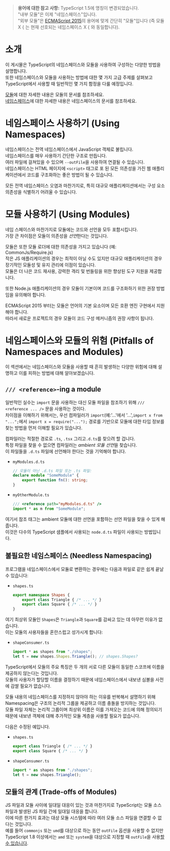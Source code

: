 > **용어에 대한 참고 사항:**
TypeScript 1.5에 명칭이 변경되었습니다.  
"내부 모듈"은 이제 "네임스페이스"입니다.  
"외부 모듈"은 [ECMAScript 2015](http://www.ecma-international.org/ecma-262/6.0/)의 용어에 맞게 간단히 "모듈"입니다 (즉 모듈 X { 는 현재 선호되는 네임스페이스 X { 와 동일합니다).

# 소개

이 게시물은 TypeScript의 네임스페이스와 모듈을 사용하여 구성하는 다양한 방법을 설명합니다.  
또한 네임스페이스와 모듈을 사용하는 방법에 대한 몇 가지 고급 주제를 살펴보고 TypeScript에서 사용할 때 일반적인 몇 가지 함정을 다룰 예정입니다.

[모듈](./Modules.md)에 대한 자세한 내용은 모듈의 문서를 참조하세요.  
[네임스페이스](./Namespaces.md)에 대한 자세한 내용은 네임스페이스의 문서를 참조하세요.

# 네임스페이스 사용하기 (Using Namespaces)

네임스페이스는 전역 네임스페이스에서 JavaScript 객체로 불립니다.  
네임스페이스를 매우 사용하기 간단한 구조로 만듭니다.  
여러 파일에 걸쳐있을 수 있으며 `--outFile`을 사용하여 연결될 수 있습니다.  
네임스페이스는 HTML 페이지에 `<script>` 태그로 포 된 모든 의존성을 가진 웹 애플리케이션에서 코드를 구조화하는 좋은 방법이 될 수 있습니다.

모든 전역 네임스페이스 오염과 마찬가지로, 특히 대규모 애플리케이션에서는 구성 요소 의존성을 식별하기 어려울 수 있습니다.

# 모듈 사용하기 (Using Modules)

네임 스페이스와 마찬가지로 모듈에는 코드와 선언을 모두 포함시킵니다.  
가장 큰 차이점은 모듈이 의존성을 *선언*한다는 것입니다.

모듈은 또한 모듈 로더에 대한 의존성을 가지고 있습니다 (예: CommonJs/Require.js)  
작은 JS 애플리케이션의 경우는 최적이 아닐 수도 있지만 대규모 애플리케이션의 경우 장기적인 모듈성 및 유지 관리에 이점이 있습니다.  
모듈은 더 나은 코드 재사용, 강력한 격리 및 번들링을 위한 향상된 도구 지원을 제공합니다.

또한 Node.js 애플리케이션의 경우 모듈이 기본이며 코드를 구조화하기 위한 권장 방법임을 유의해야 합니다.

ECMAScript 2015 부터는 모듈은 언어의 기본 요소이며 모든 호환 엔진 구현에서 지원해야 합니다.  
따라서 새로운 프로젝트의 경우 모듈이 코드 구성 메커니즘의 권장 사항이 됩니다.

# 네임스페이스와 모듈의 위험 (Pitfalls of Namespaces and Modules)

이 섹션에서는 네임스페이스와 모듈을 사용할 때 흔히 발생하는 다양한 위험에 대해 설명하고 이를 피하는 방법에 대해 알아보겠습니다.

## `/// <reference>`-ing a module

일반적인 실수는 `import` 문을 사용하는 대신 모듈 파일을 참조하기 위해 `/// <reference ... />` 문을 사용하는 것이다.  
차이점을 이해하기 위해서는, 우선 컴파일러가 `import`(예:'...'에서 '...',`import x from "...";`에서 `import x = require("...");` 경로를 기반으로 모듈에 대한 타입 정보를 찾는 방법을 먼저 이해할 필요가 있습니다.

컴파일러는 적절한 경로로 `.ts`, `.tsx` 그리고`.d.ts`를 찾으려 할 겁니다.  
특정 파일을 찾을 수 없으면 컴파일러는 *ambient 모듈 선언*을 찾습니다.  
이 파일들을 `.d.ts` 파일에 선언해야 한다는 것을 기억해야 합니다.

* `myModules.d.ts`

  ```ts
  // 모듈이 아닌 .d.ts 파일 또는 .ts 파일:
  declare module "SomeModule" {
      export function fn(): string;
  }
  ```

* `myOtherModule.ts`

  ```ts
  /// <reference path="myModules.d.ts" />
  import * as m from "SomeModule";
  ```

여기서 참조 태그는 ambient 모듈에 대한 선언을 포함하는 선언 파일을 찾을 수 있게 해줍니다.  
이것은 다수의 TypeScript 샘플에서 사용되는 `node.d.ts` 파일이 사용되는 방법입니다.

## 불필요한 네임스페이스 (Needless Namespacing)

프로그램을 네임스페이스에서 모듈로 변환하는 경우에는 다음과 파일로 같은 쉽게 끝날 수 있습니다:

* `shapes.ts`

  ```ts
  export namespace Shapes {
      export class Triangle { /* ... */ }
      export class Square { /* ... */ }
  }
  ```

여기 최상위 모듈인 `Shapes`은 `Triangle`과 `Square`를 감싸고 있는 데 아무런 이유가 없습니다.  
이는 모듈의 사용자들을 혼란스럽고 성가시게 합니다:

* `shapeConsumer.ts`

  ```ts
  import * as shapes from "./shapes";
  let t = new shapes.Shapes.Triangle(); // shapes.Shapes?
  ```

TypeScript에서 모듈의 주요 특징은 두 개의 서로 다른 모듈이 동일한 스코프에 이름을 제공하지 않는다는 것입니다.  
모듈의 사용자가 할당할 이름을 결정하기 때문에 네임스페이스에서 내보낸 심볼을 사전에 감쌀 필요가 없습니다.

모듈 내용의 네임스페이스를 지정하지 않아야 하는 이유를 반복해서 설명하기 위해 Namespacing은 구조의 논리적 그룹을 제공하고 이름 충돌을 방지하는 것입니다.  
모듈 파일 자체는 논리적 그룹이며 최상위 이름은 이를 가져오는 코드에 의해 정의되기 때문에 내보낸 객체에 대해 추가적인 모듈 계층을 사용할 필요가 없습니다.

다음은 수정된 예입니다.

* `shapes.ts`

  ```ts
  export class Triangle { /* ... */ }
  export class Square { /* ... */ }
  ```

* `shapeConsumer.ts`

  ```ts
  import * as shapes from "./shapes";
  let t = new shapes.Triangle();
  ```

## 모듈의 관계 (Trade-offs of Modules)

JS 파일과 모듈 사이에 일대일 대응이 있는 것과 마찬가지로 TypeScript는 모듈 소스 파일과 발생된 JS 파일 간에 일대일 대응을 합니다.  
이에 따른 한가지 효과는 대상 모듈 시스템에 따라 여러 모듈 소스 파일을 연결할 수 없다는 것입니다.  
예를 들어 `commonjs` 또는 `umd`를 대상으로 하는 동안 `outFile` 옵션을 사용할 수 없지만 TypeScript 1.8 이상에서는 `amd` 또는 `system`을 대상으로 지정할 때 `outFile`을 사용[할 수 있습니다](./release%20notes/TypeScript%201.8.md#concatenate-amd-and-system-modules-with---outfile).